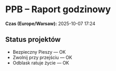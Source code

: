 # PPB – Raport godzinowy
**Czas (Europe/Warsaw):** 2025-10-07 17:24

## Status projektów
- Bezpieczny Pieszy — OK
- Zwolnij przy przejściu — OK
- Odblask ratuje życie — OK

